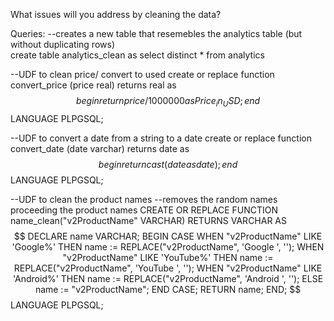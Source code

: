 What issues will you address by cleaning the data?





Queries:
--creates a new table that resemebles the analytics table (but without duplicating rows)	
create table analytics_clean as
	select distinct * from analytics
 
--UDF to clean price/ convert to used
create or replace function convert_price (price real)
returns real
as
$$
	begin 
		return price/1000000 as Price_in_USD;
	end
$$
LANGUAGE PLPGSQL; 

--UDF to convert a date from a string to a date
create or replace function convert_date (date varchar)
returns date
as
$$
	begin 
		return cast(date as date);
	end
$$
LANGUAGE PLPGSQL; 

--UDF to clean the product names
--removes the random names proceeding the product names
CREATE OR REPLACE FUNCTION name_clean("v2ProductName" VARCHAR)
RETURNS VARCHAR
AS $$
DECLARE
    name VARCHAR;
BEGIN
    CASE 
        WHEN "v2ProductName" LIKE 'Google%' THEN
            name := REPLACE("v2ProductName", 'Google ', '');
        WHEN "v2ProductName" LIKE 'YouTube%' THEN
            name := REPLACE("v2ProductName", 'YouTube ', '');
        WHEN "v2ProductName" LIKE 'Android%' THEN
            name := REPLACE("v2ProductName", 'Android ', '');
        ELSE
            name := "v2ProductName";
    END CASE;
    RETURN name;
END;
$$ LANGUAGE PLPGSQL;
